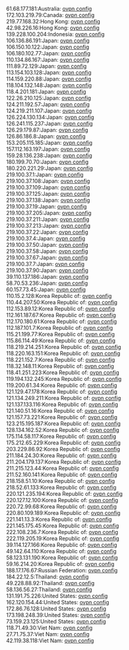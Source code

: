 61.68.177.181:Australia: [ovpn config](vpn/61_68_177_181.ovpn)  
172.103.219.79:Canada: [ovpn config](vpn/172_103_219_79.ovpn)  
219.77.168.32:Hong Kong: [ovpn config](vpn/219_77_168_32.ovpn)  
42.98.226.16:Hong Kong: [ovpn config](vpn/42_98_226_16.ovpn)  
139.228.100.204:Indonesia: [ovpn config](vpn/139_228_100_204.ovpn)  
106.136.86.191:Japan: [ovpn config](vpn/106_136_86_191.ovpn)  
106.150.10.122:Japan: [ovpn config](vpn/106_150_10_122.ovpn)  
106.180.102.77:Japan: [ovpn config](vpn/106_180_102_77.ovpn)  
110.134.86.167:Japan: [ovpn config](vpn/110_134_86_167.ovpn)  
111.89.72.129:Japan: [ovpn config](vpn/111_89_72_129.ovpn)  
113.154.103.128:Japan: [ovpn config](vpn/113_154_103_128.ovpn)  
114.159.220.88:Japan: [ovpn config](vpn/114_159_220_88.ovpn)  
118.104.132.148:Japan: [ovpn config](vpn/118_104_132_148.ovpn)  
118.4.201.181:Japan: [ovpn config](vpn/118_4_201_181.ovpn)  
122.26.210.125:Japan: [ovpn config](vpn/122_26_210_125.ovpn)  
124.211.192.57:Japan: [ovpn config](vpn/124_211_192_57.ovpn)  
124.219.211.107:Japan: [ovpn config](vpn/124_219_211_107.ovpn)  
126.224.130.134:Japan: [ovpn config](vpn/126_224_130_134.ovpn)  
126.241.115.237:Japan: [ovpn config](vpn/126_241_115_237.ovpn)  
126.29.179.87:Japan: [ovpn config](vpn/126_29_179_87.ovpn)  
126.86.186.8:Japan: [ovpn config](vpn/126_86_186_8.ovpn)  
153.205.115.185:Japan: [ovpn config](vpn/153_205_115_185.ovpn)  
157.112.163.197:Japan: [ovpn config](vpn/157_112_163_197.ovpn)  
159.28.136.238:Japan: [ovpn config](vpn/159_28_136_238.ovpn)  
180.199.70.70:Japan: [ovpn config](vpn/180_199_70_70.ovpn)  
180.220.221.29:Japan: [ovpn config](vpn/180_220_221_29.ovpn)  
219.100.37.1:Japan: [ovpn config](vpn/219_100_37_1.ovpn)  
219.100.37.108:Japan: [ovpn config](vpn/219_100_37_108.ovpn)  
219.100.37.109:Japan: [ovpn config](vpn/219_100_37_109.ovpn)  
219.100.37.125:Japan: [ovpn config](vpn/219_100_37_125.ovpn)  
219.100.37.138:Japan: [ovpn config](vpn/219_100_37_138.ovpn)  
219.100.37.19:Japan: [ovpn config](vpn/219_100_37_19.ovpn)  
219.100.37.205:Japan: [ovpn config](vpn/219_100_37_205.ovpn)  
219.100.37.211:Japan: [ovpn config](vpn/219_100_37_211.ovpn)  
219.100.37.213:Japan: [ovpn config](vpn/219_100_37_213.ovpn)  
219.100.37.22:Japan: [ovpn config](vpn/219_100_37_22.ovpn)  
219.100.37.4:Japan: [ovpn config](vpn/219_100_37_4.ovpn)  
219.100.37.50:Japan: [ovpn config](vpn/219_100_37_50.ovpn)  
219.100.37.58:Japan: [ovpn config](vpn/219_100_37_58.ovpn)  
219.100.37.67:Japan: [ovpn config](vpn/219_100_37_67.ovpn)  
219.100.37.7:Japan: [ovpn config](vpn/219_100_37_7.ovpn)  
219.100.37.90:Japan: [ovpn config](vpn/219_100_37_90.ovpn)  
39.110.137.186:Japan: [ovpn config](vpn/39_110_137_186.ovpn)  
58.70.53.236:Japan: [ovpn config](vpn/58_70_53_236.ovpn)  
60.157.73.45:Japan: [ovpn config](vpn/60_157_73_45.ovpn)  
110.15.2.128:Korea Republic of: [ovpn config](vpn/110_15_2_128.ovpn)  
110.44.207.50:Korea Republic of: [ovpn config](vpn/110_44_207_50.ovpn)  
112.153.89.12:Korea Republic of: [ovpn config](vpn/112_153_89_12.ovpn)  
112.161.187.67:Korea Republic of: [ovpn config](vpn/112_161_187_67.ovpn)  
112.170.180.61:Korea Republic of: [ovpn config](vpn/112_170_180_61.ovpn)  
112.187.101.7:Korea Republic of: [ovpn config](vpn/112_187_101_7.ovpn)  
115.21.199.77:Korea Republic of: [ovpn config](vpn/115_21_199_77.ovpn)  
115.86.114.49:Korea Republic of: [ovpn config](vpn/115_86_114_49.ovpn)  
118.219.214.251:Korea Republic of: [ovpn config](vpn/118_219_214_251.ovpn)  
118.220.163.151:Korea Republic of: [ovpn config](vpn/118_220_163_151.ovpn)  
118.221.152.7:Korea Republic of: [ovpn config](vpn/118_221_152_7.ovpn)  
118.32.148.11:Korea Republic of: [ovpn config](vpn/118_32_148_11.ovpn)  
118.41.251.223:Korea Republic of: [ovpn config](vpn/118_41_251_223.ovpn)  
119.194.132.245:Korea Republic of: [ovpn config](vpn/119_194_132_245.ovpn)  
119.200.61.34:Korea Republic of: [ovpn config](vpn/119_200_61_34.ovpn)  
121.129.47.178:Korea Republic of: [ovpn config](vpn/121_129_47_178.ovpn)  
121.134.249.211:Korea Republic of: [ovpn config](vpn/121_134_249_211.ovpn)  
121.137.133.116:Korea Republic of: [ovpn config](vpn/121_137_133_116.ovpn)  
121.140.51.16:Korea Republic of: [ovpn config](vpn/121_140_51_16.ovpn)  
121.157.73.221:Korea Republic of: [ovpn config](vpn/121_157_73_221.ovpn)  
123.215.195.187:Korea Republic of: [ovpn config](vpn/123_215_195_187.ovpn)  
128.134.162.52:Korea Republic of: [ovpn config](vpn/128_134_162_52.ovpn)  
175.114.58.117:Korea Republic of: [ovpn config](vpn/175_114_58_117.ovpn)  
175.212.65.229:Korea Republic of: [ovpn config](vpn/175_212_65_229.ovpn)  
203.229.86.92:Korea Republic of: [ovpn config](vpn/203_229_86_92.ovpn)  
211.184.24.30:Korea Republic of: [ovpn config](vpn/211_184_24_30.ovpn)  
211.204.179.137:Korea Republic of: [ovpn config](vpn/211_204_179_137.ovpn)  
211.215.123.44:Korea Republic of: [ovpn config](vpn/211_215_123_44.ovpn)  
211.52.160.141:Korea Republic of: [ovpn config](vpn/211_52_160_141.ovpn)  
218.158.51.10:Korea Republic of: [ovpn config](vpn/218_158_51_10.ovpn)  
218.52.61.133:Korea Republic of: [ovpn config](vpn/218_52_61_133.ovpn)  
220.121.235.194:Korea Republic of: [ovpn config](vpn/220_121_235_194.ovpn)  
220.127.12.100:Korea Republic of: [ovpn config](vpn/220_127_12_100.ovpn)  
220.72.99.68:Korea Republic of: [ovpn config](vpn/220_72_99_68.ovpn)  
220.80.109.189:Korea Republic of: [ovpn config](vpn/220_80_109_189.ovpn)  
221.141.13.3:Korea Republic of: [ovpn config](vpn/221_141_13_3.ovpn)  
221.145.175.45:Korea Republic of: [ovpn config](vpn/221_145_175_45.ovpn)  
222.108.236.7:Korea Republic of: [ovpn config](vpn/222_108_236_7.ovpn)  
222.119.205.19:Korea Republic of: [ovpn config](vpn/222_119_205_19.ovpn)  
39.114.127.166:Korea Republic of: [ovpn config](vpn/39_114_127_166.ovpn)  
49.142.64.110:Korea Republic of: [ovpn config](vpn/49_142_64_110.ovpn)  
58.123.131.190:Korea Republic of: [ovpn config](vpn/58_123_131_190.ovpn)  
59.16.214.20:Korea Republic of: [ovpn config](vpn/59_16_214_20.ovpn)  
188.17.176.67:Russian Federation: [ovpn config](vpn/188_17_176_67.ovpn)  
184.22.12.5:Thailand: [ovpn config](vpn/184_22_12_5.ovpn)  
49.228.88.92:Thailand: [ovpn config](vpn/49_228_88_92.ovpn)  
58.136.56.27:Thailand: [ovpn config](vpn/58_136_56_27.ovpn)  
131.191.75.226:United States: [ovpn config](vpn/131_191_75_226.ovpn)  
162.120.154.44:United States: [ovpn config](vpn/162_120_154_44.ovpn)  
172.86.76.128:United States: [ovpn config](vpn/172_86_76_128.ovpn)  
173.198.248.39:United States: [ovpn config](vpn/173_198_248_39.ovpn)  
73.159.23.125:United States: [ovpn config](vpn/73_159_23_125.ovpn)  
118.71.49.30:Viet Nam: [ovpn config](vpn/118_71_49_30.ovpn)  
27.71.75.37:Viet Nam: [ovpn config](vpn/27_71_75_37.ovpn)  
42.119.38.118:Viet Nam: [ovpn config](vpn/42_119_38_118.ovpn)  
